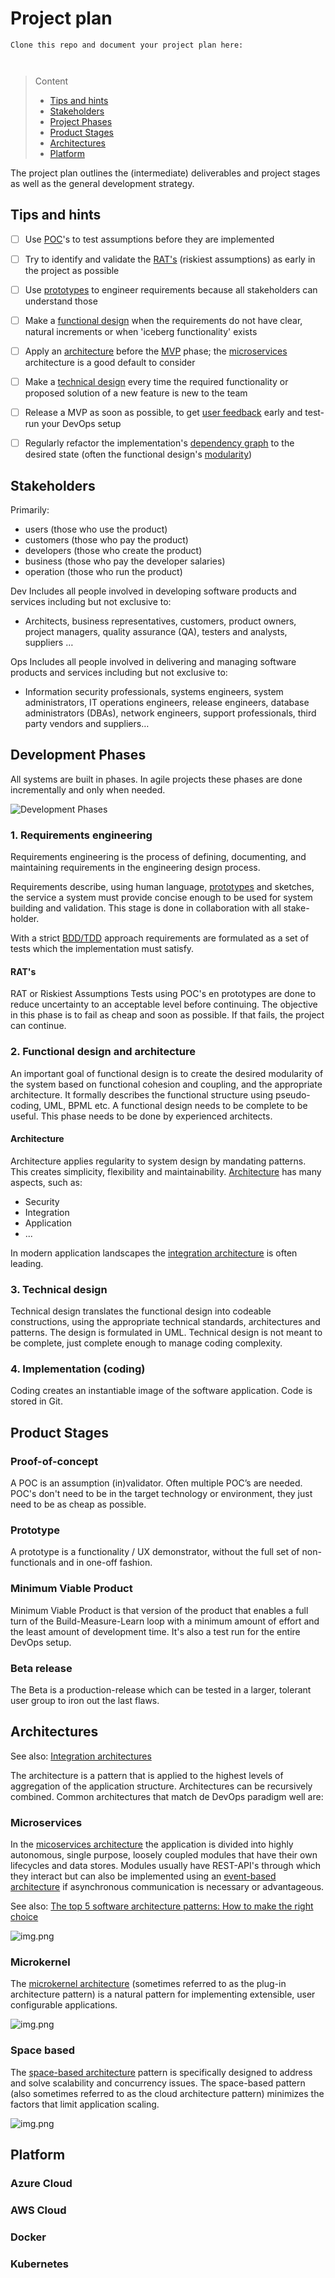 # Project plan

```
Clone this repo and document your project plan here:



```
> Content
> - [Tips and hints](#tips-and-hints)
> - [Stakeholders](#stakeholders)
> - [Project Phases](#product-stages)
> - [Product Stages](#product-stages)
> - [Architectures](#architectures)
> - [Platform](#platform)

The project plan outlines the (intermediate) deliverables and project stages as well as the general development strategy.

## Tips and hints  

- [ ] Use [POC](#proof-of-concept)'s to test assumptions before they are implemented


- [ ] Try to identify and validate the [RAT's](#rats) (riskiest assumptions) as early in the project as possible


- [ ] Use [prototypes](#prototype) to engineer requirements because all stakeholders can understand those


- [ ] Make a [functional design](#2-functional-design-and-architecture) when the requirements do not have clear, natural increments or when 'iceberg functionality' exists


- [ ] Apply an [architecture](#architectures) before the [MVP](#minimum-viable-product) phase; the [microservices](#microservices) architecture is a good default to consider


- [ ] Make a [technical design](#3-technical-design) every time the required functionality or proposed solution of a new feature is new to the team


- [ ] Release a MVP as soon as possible, to get [user feedback](optimization-method.md) early and test-run your DevOps setup


- [ ] Regularly refactor the implementation's [dependency graph](../README.md#modularity) to the desired state (often the functional design's [modularity](../README.md#modularity))


## Stakeholders

Primarily: 
- users (those who use the product)
- customers (those who pay the product)
- developers (those who create the product)
- business (those who pay the developer salaries) 
- operation (those who run the product)

Dev Includes all people involved in developing software products and services including but not exclusive to:
- Architects, business representatives, customers, product owners, project managers, quality assurance (QA), testers and analysts, suppliers …

Ops Includes all people involved in delivering and managing software products and services including but not exclusive to:
- Information security professionals, systems engineers, system administrators, IT operations engineers, release engineers, database administrators (DBAs), network engineers, support professionals, third party vendors and suppliers…

## Development Phases

All systems are built in phases. In agile projects these phases are done incrementally and only when needed.

![Development Phases](devops-development-phases.png)

### 1. Requirements engineering

Requirements engineering is the process of defining, documenting, and maintaining requirements in the engineering design process.

Requirements describe, using human language, [prototypes](#prototype) and sketches, the service a system must provide
concise enough to be used for system building and validation.
This stage is done in collaboration with all stake-holder.

With a strict [BDD/TDD](developer-testing-strategy.md) approach requirements are formulated as a set of tests which the implementation must satisfy. 

#### RAT's

RAT or Riskiest Assumptions Tests using POC's en prototypes are done to reduce uncertainty to an acceptable level before continuing.
The objective in this phase is to fail as cheap and soon as possible. If that fails, the project can continue.

### 2. Functional design and architecture

An important goal of functional design is to create the desired modularity of the system based on functional cohesion and coupling, and the appropriate architecture. 
It formally describes the functional structure using pseudo-coding, UML, BPML etc.
A functional design needs to be complete to be useful. This phase needs to be done by experienced architects.

#### Architecture

Architecture applies regularity to system design by mandating patterns. This creates simplicity, flexibility and maintainability. 
[Architecture](#architectures) has many aspects, such as:
- Security
- Integration
- Application
- ...

In modern application landscapes the [integration architecture](integration-standard.md) is often leading.

### 3. Technical design

Technical design translates the functional design into codeable constructions, using the appropriate technical
standards, architectures and patterns.
The design is formulated in UML.
Technical design is not meant to be complete, just complete enough to manage coding complexity.

### 4. Implementation (coding)

Coding creates an instantiable image of the software application. Code is stored in Git.

## Product Stages

### Proof-of-concept

A POC is an assumption (in)validator. Often multiple POC’s are needed. 
POC's don't need to be in the target technology or environment, they just need to be as cheap as possible.

### Prototype

A prototype is a functionality / UX demonstrator, without the full set of non-functionals and in one-off fashion.

### Minimum Viable Product

Minimum Viable Product is that version of the product that enables a full turn of the Build-Measure-Learn loop
with a minimum amount of effort and the least amount of development time.
It's also a test run for the entire DevOps setup.

### Beta release

The Beta is a production-release which can be tested in a larger, tolerant user group to iron out the last flaws.

## Architectures

See also: [Integration architectures](integration-standard.md#integration-architecture)

The architecture is a pattern that is applied to the highest levels of aggregation of the application structure.
Architectures can be recursively combined. Common architectures that match de DevOps paradigm well are: 

### Microservices

In the [micoservices architecture](https://www.oreilly.com/library/view/software-architecture-patterns/9781491971437/ch04.html) the application is divided into highly autonomous, single purpose, loosely coupled modules that have their own lifecycles and data stores.
Modules usually have REST-API's through which they interact but can also be implemented using an [event-based architecture](integration-standard.md#types-of-integration) if asynchronous communication is necessary or advantageous. 

See also: [The top 5 software architecture patterns: How to make the right choice](https://techbeacon.com/app-dev-testing/top-5-software-architecture-patterns-how-make-right-choice)

![img.png](microservices-architecture.png)

### Microkernel

The [microkernel architecture](https://www.oreilly.com/library/view/software-architecture-patterns/9781491971437/ch03.html) (sometimes referred to as the plug-in architecture pattern) is a natural pattern for implementing extensible, user configurable applications.

![img.png](microkernal-architecture.png)

### Space based

The [space-based architecture](https://www.oreilly.com/library/view/software-architecture-patterns/9781491971437/ch05.html) pattern is specifically designed to address and solve scalability and concurrency issues. The space-based pattern (also sometimes referred to as the cloud architecture pattern) minimizes the factors that limit application scaling.

![img.png](spacebased-architecture.png)

## Platform 

### Azure Cloud

### AWS Cloud

### Docker

### Kubernetes


